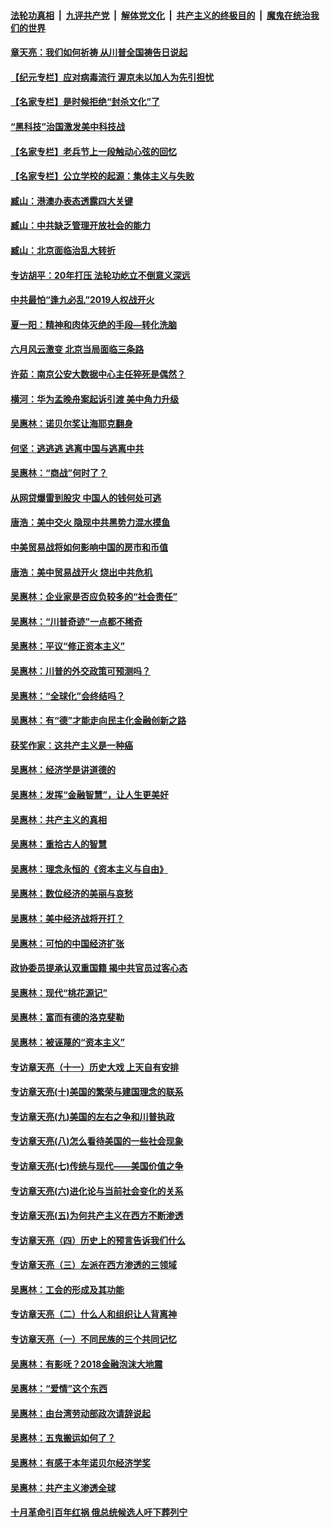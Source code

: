 

####  [法轮功真相](../../../../basic/blob/master/README.md?t=06222102) &nbsp;|&nbsp; [九评共产党](../../../../9ping.md/blob/master/README.md?t=06222102) &nbsp;|&nbsp; [解体党文化](../../../../jtdwh.md/blob/master/README.md?t=06222102)  &nbsp;|&nbsp; [共产主义的终极目的](../../../../gczydzjmd.md/blob/master/README.md?t=06222102) &nbsp;|&nbsp; [魔鬼在统治我们的世界](../../../../mgztzwmdsj.md/blob/master/README.md?t=06222102) 

#### [章天亮：我们如何祈祷 从川普全国祷告日说起](../pages/nsc423/n11944627.md?t=06222102) 

#### [【纪元专栏】应对病毒流行 渥京未以加人为先引担忧](../pages/nsc423/n11875714.md?t=06222102) 

#### [【名家专栏】是时候拒绝“封杀文化”了](../pages/nsc423/n11814093.md?t=06222102) 

#### [“黑科技”治国激发美中科技战](../pages/nsc423/n11638056.md?t=06222102) 

#### [【名家专栏】老兵节上一段触动心弦的回忆](../pages/nsc423/n11646016.md?t=06222102) 

#### [【名家专栏】公立学校的起源：集体主义与失败](../pages/nsc423/n11601833.md?t=06222102) 

#### [臧山：港澳办表态透露四大关键](../pages/nsc423/n11421628.md?t=06222102) 

#### [臧山：中共缺乏管理开放社会的能力](../pages/nsc423/n11407457.md?t=06222102) 

#### [臧山：北京面临治乱大转折](../pages/nsc423/n11406895.md?t=06222102) 

#### [专访胡平：20年打压 法轮功屹立不倒意义深远](../pages/nsc423/n11398800.md?t=06222102) 

#### [中共最怕“逢九必乱”2019人权战开火](../pages/nsc423/n11385248.md?t=06222102) 

#### [夏一阳：精神和肉体灭绝的手段—转化洗脑](../pages/nsc423/n11368250.md?t=06222102) 

#### [六月风云激变 北京当局面临三条路](../pages/nsc423/n11313668.md?t=06222102) 

#### [许茹：南京公安大数据中心主任猝死是偶然？](../pages/nsc423/n11064744.md?t=06222102) 

#### [横河：华为孟晚舟案起诉引渡 美中角力升级](../pages/nsc423/n11027230.md?t=06222102) 

#### [吴惠林：诺贝尔奖让海耶克翻身](../pages/nsc423/n10890049.md?t=06222102) 

#### [何坚：逃逃逃 逃离中国与逃离中共](../pages/nsc423/n10592891.md?t=06222102) 

#### [吴惠林：“商战”何时了？](../pages/nsc423/n10573558.md?t=06222102) 

#### [从网贷爆雷到股灾 中国人的钱何处可逃](../pages/nsc423/n10572800.md?t=06222102) 

#### [唐浩：美中交火 隐现中共黑势力混水摸鱼](../pages/nsc423/n10544040.md?t=06222102) 

#### [中美贸易战将如何影响中国的房市和币值](../pages/nsc423/n10543697.md?t=06222102) 

#### [唐浩：美中贸易战开火 烧出中共危机](../pages/nsc423/n10540126.md?t=06222102) 

#### [吴惠林：企业家是否应负较多的“社会责任”](../pages/nsc423/n10535022.md?t=06222102) 

#### [吴惠林：“川普奇迹”一点都不稀奇](../pages/nsc423/n10512808.md?t=06222102) 

#### [吴惠林：平议“修正资本主义”](../pages/nsc423/n10495724.md?t=06222102) 

#### [吴惠林：川普的外交政策可预测吗？](../pages/nsc423/n10462387.md?t=06222102) 

#### [吴惠林：“全球化”会终结吗？](../pages/nsc423/n10452838.md?t=06222102) 

#### [吴惠林：有“德”才能走向民主化金融创新之路](../pages/nsc423/n10432292.md?t=06222102) 

#### [获奖作家：这共产主义是一种癌](../pages/nsc423/n10431541.md?t=06222102) 

#### [吴惠林：经济学是讲道德的](../pages/nsc423/n10398014.md?t=06222102) 

#### [吴惠林：发挥“金融智慧”，让人生更美好](../pages/nsc423/n10375019.md?t=06222102) 

#### [吴惠林：共产主义的真相](../pages/nsc423/n10351394.md?t=06222102) 

#### [吴惠林：重拾古人的智慧](../pages/nsc423/n10337691.md?t=06222102) 

#### [吴惠林：理念永恒的《资本主义与自由》](../pages/nsc423/n10316274.md?t=06222102) 

#### [吴惠林：数位经济的美丽与哀愁](../pages/nsc423/n10292946.md?t=06222102) 

#### [吴惠林：美中经济战将开打？](../pages/nsc423/n10258825.md?t=06222102) 

#### [吴惠林：可怕的中国经济扩张](../pages/nsc423/n10219147.md?t=06222102) 

#### [政协委员提承认双重国籍 揭中共官员过客心态](../pages/nsc423/n10208809.md?t=06222102) 

#### [吴惠林：现代“桃花源记”](../pages/nsc423/n10185234.md?t=06222102) 

#### [吴惠林：富而有德的洛克斐勒](../pages/nsc423/n10142264.md?t=06222102) 

#### [吴惠林：被诬蔑的“资本主义”](../pages/nsc423/n10124816.md?t=06222102) 

#### [专访章天亮（十一）历史大戏 上天自有安排](../pages/nsc423/n10094905.md?t=06222102) 

#### [专访章天亮(十)美国的繁荣与建国理念的联系](../pages/nsc423/n10094899.md?t=06222102) 

#### [专访章天亮(九)美国的左右之争和川普执政](../pages/nsc423/n10094889.md?t=06222102) 

#### [专访章天亮(八)怎么看待美国的一些社会现象](../pages/nsc423/n10094857.md?t=06222102) 

#### [专访章天亮(七)传统与现代——美国价值之争](../pages/nsc423/n10093140.md?t=06222102) 

#### [专访章天亮(六)进化论与当前社会变化的关系](../pages/nsc423/n10092036.md?t=06222102) 

#### [专访章天亮(五)为何共产主义在西方不断渗透](../pages/nsc423/n10083620.md?t=06222102) 

#### [专访章天亮（四）历史上的预言告诉我们什么](../pages/nsc423/n10083606.md?t=06222102) 

#### [专访章天亮（三）左派在西方渗透的三领域](../pages/nsc423/n10081115.md?t=06222102) 

#### [吴惠林：工会的形成及其功能](../pages/nsc423/n10080633.md?t=06222102) 

#### [专访章天亮（二）什么人和组织让人背离神](../pages/nsc423/n10076637.md?t=06222102) 

#### [专访章天亮（一）不同民族的三个共同记忆](../pages/nsc423/n10074188.md?t=06222102) 

#### [吴惠林：有影呒？2018金融泡沫大地震](../pages/nsc423/n10040534.md?t=06222102) 

#### [吴惠林：“爱情”这个东西](../pages/nsc423/n10019423.md?t=06222102) 

#### [吴惠林：由台湾劳动部政次请辞说起](../pages/nsc423/n9979679.md?t=06222102) 

#### [吴惠林：五鬼搬运如何了？](../pages/nsc423/n9925338.md?t=06222102) 

#### [吴惠林：有感于本年诺贝尔经济学奖](../pages/nsc423/n9871883.md?t=06222102) 

#### [吴惠林：共产主义渗透全球](../pages/nsc423/n9812748.md?t=06222102) 

#### [十月革命引百年红祸 俄总统候选人吁下葬列宁](../pages/nsc423/n9810182.md?t=06222102) 

